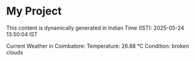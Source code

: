 # My Project

This content is dynamically generated in Indian Time (IST): 2025-05-24 13:50:04 IST


Current Weather in Coimbatore:
Temperature: 26.88 °C
Condition: broken clouds
